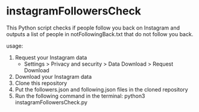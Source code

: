# instagramFollowersCheck
This Python script checks if people follow you back on Instagram and outputs a list of people in notFollowingBack.txt that do not follow you back.

usage: 
1. Request your Instagram data
    - Settings > Privacy and security > Data Download > Request Download
2. Download your Instagram data
3. Clone this repository
4. Put the followers.json and following.json files in the cloned repository
5. Run the following command in the terminal: python3 instagramFollowersCheck.py
